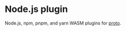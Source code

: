 # Node.js plugin

Node.js, npm, pnpm, and yarn WASM plugins for [proto](https://github.com/moonrepo/proto).
